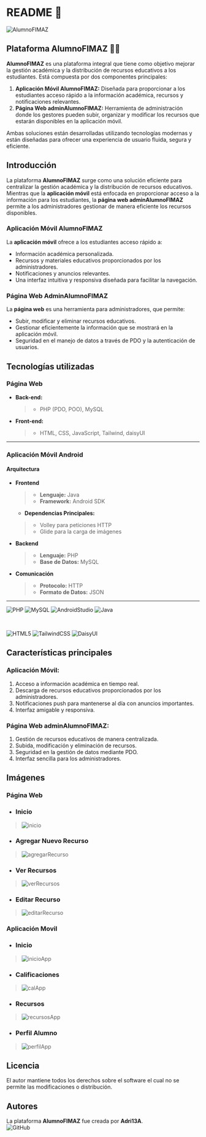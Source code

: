 # **README 📖**

![AlumnoFIMAZ](https://github.com/user-attachments/assets/79cf548b-86a0-4d03-8b2b-14b51a54b081)

## **Plataforma AlumnoFIMAZ ✍🏻**

**AlumnoFIMAZ** es una plataforma integral que tiene como objetivo mejorar la gestión académica y la distribución de recursos educativos a los estudiantes. Está compuesta por dos componentes principales:

1. **Aplicación Móvil AlumnoFIMAZ:** Diseñada para proporcionar a los estudiantes acceso rápido a la información académica, recursos y notificaciones relevantes.
2. **Página Web adminAlumnoFIMAZ:** Herramienta de administración donde los gestores pueden subir, organizar y modificar los recursos que estarán disponibles en la aplicación móvil.

Ambas soluciones están desarrolladas utilizando tecnologías modernas y están diseñadas para ofrecer una experiencia de usuario fluida, segura y eficiente.

## **Introducción**

La plataforma **AlumnoFIMAZ** surge como una solución eficiente para centralizar la gestión académica y la distribución de recursos educativos. Mientras que la **aplicación móvil** está enfocada en proporcionar acceso a la información para los estudiantes, la **página web adminAlumnoFIMAZ** permite a los administradores gestionar de manera eficiente los recursos disponibles.

### **Aplicación Móvil AlumnoFIMAZ**

La **aplicación móvil** ofrece a los estudiantes acceso rápido a:
- Información académica personalizada.
- Recursos y materiales educativos proporcionados por los administradores.
- Notificaciones y anuncios relevantes.
- Una interfaz intuitiva y responsiva diseñada para facilitar la navegación.

### **Página Web AdminAlumnoFIMAZ**

La **página web** es una herramienta para administradores, que permite:
- Subir, modificar y eliminar recursos educativos.
- Gestionar eficientemente la información que se mostrará en la aplicación móvil.
- Seguridad en el manejo de datos a través de PDO y la autenticación de usuarios.

## **Tecnologías utilizadas** 

### **Página Web**
- **Back-end:**
  > - PHP (PDO, POO), MySQL

- **Front-end:**
  > - HTML, CSS, JavaScript, Tailwind, daisyUI

<hr>

### **Aplicación Móvil Android**

#### **Arquitectura**

- **Frontend**
  > - **Lenguaje:** Java
  > - **Framework:** Android SDK
  - **Dependencias Principales:**
  >  - Volley para peticiones HTTP
  >  - Glide para la carga de imágenes
  
- **Backend**
  > - **Lenguaje:** PHP
  > - **Base de Datos:** MySQL
  
- **Comunicación**
  > - **Protocolo:** HTTP
  > - **Formato de Datos:** JSON

<hr>

![PHP](https://img.shields.io/badge/php-%23777BB4.svg?style=for-the-badge&logo=php&logoColor=white)
![MySQL](https://img.shields.io/badge/mysql-4479A1.svg?style=for-the-badge&logo=mysql&logoColor=white)
![AndroidStudio](https://img.shields.io/badge/Android_Studio-3DDC84?style=for-the-badge&logo=android-studio&logoColor=white)
![Java](https://img.shields.io/badge/java-%23ED8B00.svg?style=for-the-badge&logo=openjdk&logoColor=white)

<br>

![HTML5](https://img.shields.io/badge/html5-%23E34F26.svg?style=for-the-badge&logo=html5&logoColor=white)
![TailwindCSS](https://img.shields.io/badge/tailwindcss-%2338B2AC.svg?style=for-the-badge&logo=tailwind-css&logoColor=white)
![DaisyUI](https://img.shields.io/badge/daisyui-5A0EF8?style=for-the-badge&logo=daisyui&logoColor=white)

## **Características principales**

### **Aplicación Móvil:**
1. Acceso a información académica en tiempo real.
2. Descarga de recursos educativos proporcionados por los administradores.
3. Notificaciones push para mantenerse al día con anuncios importantes.
4. Interfaz amigable y responsiva.

### **Página Web adminAlumnoFIMAZ:**
1. Gestión de recursos educativos de manera centralizada.
2. Subida, modificación y eliminación de recursos.
3. Seguridad en la gestión de datos mediante PDO.
4. Interfaz sencilla para los administradores.

## **Imágenes**
### **Página Web**
- ### **Inicio**
>![inicio](https://github.com/user-attachments/assets/05c5f155-5811-4927-b673-19496f3ae7d0)

- ### **Agregar Nuevo Recurso**
> ![agregarRecurso](https://github.com/user-attachments/assets/68e37032-cf5f-4291-b91b-d3bf7d7cea80)

- ### **Ver Recursos**
> ![verRecursos](https://github.com/user-attachments/assets/e0c2b4e1-db24-4dd0-aa78-4f82fbef8dd6)

- ### **Editar Recurso**
> ![editarRecurso](https://github.com/user-attachments/assets/c1d622ef-ba53-4c38-a7f7-e5b9aed91184)

### **Aplicación Movil**

- ### **Inicio**
> ![inicioApp](https://github.com/user-attachments/assets/118a89e7-8f48-4608-bf3b-68cb591bb3f9)

- ### **Calificaciones**
> ![calApp](https://github.com/user-attachments/assets/228ad659-34bd-4736-b561-73101d952b87)


- ### **Recursos**
> ![recursosApp](https://github.com/user-attachments/assets/514ab3f6-44ea-499b-92a8-cd69cba4c911)


- ### **Perfil Alumno**
> ![perfilApp](https://github.com/user-attachments/assets/b7ce609f-8612-4efa-a4aa-6c2273b3e26b)





## **Licencia**

El autor mantiene todos los derechos sobre el software el cual no se permite las modificaciones o distribución.

## **Autores**

La plataforma **AlumnoFIMAZ** fue creada por **Adri13A**.  
![GitHub](https://img.shields.io/badge/github-%23121011.svg?style=for-the-badge&logo=github&logoColor=white)
